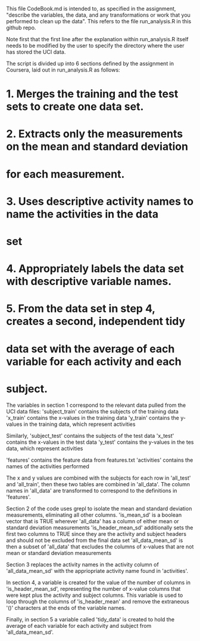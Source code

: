 This file CodeBook.md is intended to, as specified in the assignment, "describe the variables, the data, and any transformations or work that you performed to clean up the data". This refers to the file run_analysis.R in this github repo.

Note first that the first line after the explanation within run_analysis.R itself needs to be modified by the user to specify the directory where the user has stored the UCI data.

The script is divided up into 6 sections defined by the assignment in Coursera, laid out in run_analysis.R as follows:
# 1. Merges the training and the test sets to create one data set.
# 2. Extracts only the measurements on the mean and standard deviation
# for each measurement.
# 3. Uses descriptive activity names to name the activities in the data
#  set
# 4. Appropriately labels the data set with descriptive variable names.
# 5. From the data set in step 4, creates a second, independent tidy
#  data set with the average of each variable for each activity and each
#  subject.

The variables in section 1 correspond to the relevant data pulled from the UCI data files:
'subject_train' contains the subjects of the training data
'x_train' contains the x-values in the training data
'y_train' contains the y-values in the training data, which represent activities

Similarly,
'subject_test' contains the subjects of the test data
'x_test' contains the x-values in the test data
'y_test' contains the y-values in the tes data, which represent activities

'features' contains the feature data from features.txt
'activities' contains the names of the activities performed

The x and y values are combined with the subjects for each row in 'all_test' and 'all_train', then these two tables are combined in 'all_data'. The column names in 'all_data' are transformed to correspond to the definitions in 'features'.

Section 2 of the code uses grepl to isolate the mean and standard deviation measurements, eliminating all other columns. 
'is_mean_sd' is a boolean vector that is TRUE wherever 'all_data' has a column of either mean or standard deviation measurements
'is_header_mean_sd' additionally sets the first two columns to TRUE since they are the activity and subject headers and should not be excluded from the final data set
'all_data_mean_sd' is then a subset of 'all_data' that excludes the columns of x-values that are not mean or standard deviation measurements

Section 3 replaces the activity names in the activity column of 'all_data_mean_sd' with the appriopriate activity name found in 'activities'.

In section 4, a variable is created for the value of the number of columns in 'is_header_mean_sd', representing the number of x-value columns that were kept plus the activity and subject columns. This variable is used to loop through the columns of 'is_header_mean' and remove the extraneous '()' characters at the ends of the variable names.

Finally, in section 5 a variable called 'tidy_data' is created to hold the average of each variable for each activity and subject from 'all_data_mean_sd'.
